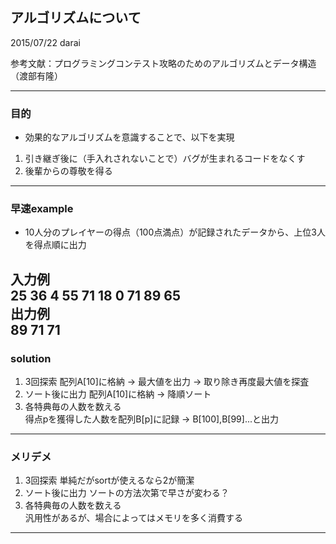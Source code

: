 <!-- .slide: data-background-transition: "slide" -->

## アルゴリズムについて

2015/07/22
darai

参考文献：プログラミングコンテスト攻略のためのアルゴリズムとデータ構造（渡部有隆）

---

### 目的

- 効果的なアルゴリズムを意識することで、以下を実現  
1. 引き継ぎ後に（手入れされないことで）バグが生まれるコードをなくす  
2. 後輩からの尊敬を得る  

---

### 早速example

- 10人分のプレイヤーの得点（100点満点）が記録されたデータから、上位3人を得点順に出力  

入力例  
25 36 4 55 71 18 0 71 89 65  
出力例  
89 71 71  
---

### solution

1. 3回探索
配列A[10]に格納 → 最大値を出力 → 取り除き再度最大値を探査
2. ソート後に出力
配列A[10]に格納 → 降順ソート  
3. 各特典毎の人数を数える  
得点pを獲得した人数を配列B[p]に記録 → B[100],B[99]...と出力

---

### メリデメ

1. 3回探索
単純だがsortが使えるなら2が簡潔
2. ソート後に出力
ソートの方法次第で早さが変わる？  
3. 各特典毎の人数を数える  
汎用性があるが、場合によってはメモリを多く消費する

---


